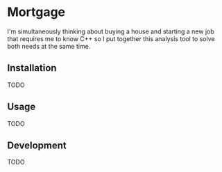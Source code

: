 # Mortgage

I'm simultaneously thinking about buying a house and starting a new job that requires me to know C++ so I put together this analysis tool to solve both needs at the same time.

## Installation

TODO

## Usage

TODO

## Development

TODO
